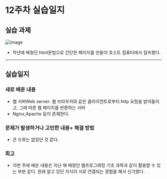 # 12주차 실습일지    
## 실습 과제    
![image](https://user-images.githubusercontent.com/80257523/120225298-f27f5b80-c27f-11eb-94e6-5e90a327eaaf.png)
* 작년에 배웠던 html문법으로 간단한 페이지를 만들어 호스트 컴퓨터에서 접속했다.  
- - -
## 실습일지  

### 새로 배운 내용    
* 웹 서버Web server: 웹 브라우저와 같은 클라이언트로부터 http 요청을 받아들이고, 그에 따른 웹 페이지를 반환하는 서버    
* Nginx,Apache 등이 존재한다.

### 문제가 발생하거나 고민한 내용+ 해결 방법  
* 큰 오류는 없었던 것 같다.
### 회고    
* 이번 주에 배운 내용은 지난 해 배웠던 웹프로그래밍 기초 과목과 같이 활용할 수 있는 부분 같다. 원래 알고 있던 지식이 서로 연결되는 경험을 해서 신기했다.     
